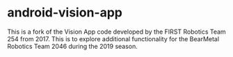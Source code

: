 # android-vision-app
This is a fork of the Vision App code developed by the FIRST Robotics Team 254 from 2017.  This is to explore additional functionality for the BearMetal Robotics Team 2046 during the 2019 season.
